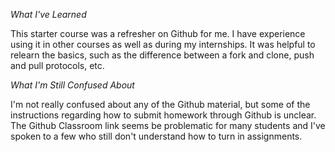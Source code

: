 *What I've Learned*

This starter course was a refresher on Github for me. I have experience using it in other 
courses as well as during my internships. It was helpful to relearn the basics, such as 
the difference between a fork and clone, push and pull protocols, etc.

*What I'm Still Confused About*

I'm not really confused about any of the Github material, but some of the instructions
regarding how to submit homework through Github is unclear. The Github Classroom link
seems be problematic for many students and I've spoken to a few who still don't 
understand how to turn in assignments. 

